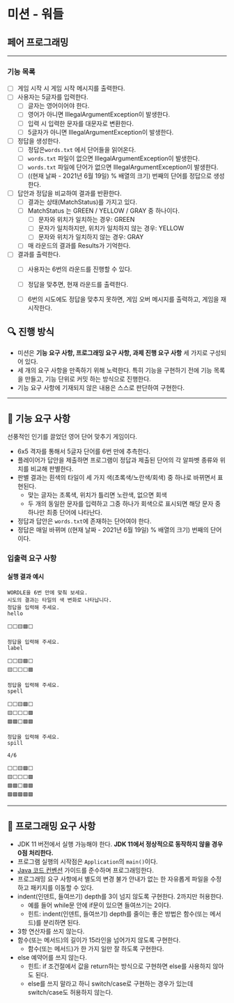 # 미션 - 워들

## 페어 프로그래밍
---
### 기능 목록
- [ ] 게임 시작 시 게임 시작 메시지를 출력한다.
- [ ] 사용자는 5글자를 입력한다.
  - [ ] 글자는 영어이어야 한다.
  - [ ] 영어가 아니면 IllegalArgumentException이 발생한다.
  - [ ] 입력 시 입력한 문자를 대문자로 변환한다.
  - [ ] 5글자가 아니면 IllegalArgumentException이 발생한다.
- [ ] 정답을 생성한다.
  - [ ] 정답은`words.txt` 에서 단어들을 읽어온다.
  - [ ] `words.txt` 파일이 없으면 IllegalArgumentException이 발생한다.
  - [ ] `words.txt` 파일에 단어가 없으면 IllegalArgumentException이 발생한다.
  - [ ] ((현재 날짜 - 2021년 6월 19일) % 배열의 크기) 번째의 단어를 정답으로 생성한다.
- [ ] 답안과 정답을 비교하여 결과를 반환한다.
  - [ ] 결과는 상태(MatchStatus)를 가지고 있다.
  - [ ] MatchStatus 는 GREEN / YELLOW / GRAY 중 하나이다.
    - [ ] 문자와 위치가 일치하는 경우: GREEN
    - [ ] 문자가 일치하지만, 위치가 일치하지 않는 경우: YELLOW
    - [ ] 문자와 위치가 일치하지 않는 경우: GRAY
  - [ ] 매 라운드의 결과를 Results가 기억한다.
- [ ] 결과를 출력한다.
  - [ ] 사용자는 6번의 라운드를 진행할 수 있다.
  - [ ] 정답을 맞추면, 현재 라운드를 출력한다.
  - [ ] 6번의 시도에도 정답을 맞추지 못하면, 게임 오버 메시지를 출력하고, 게임을 재시작한다.


## 🔍 진행 방식

- 미션은 **기능 요구 사항, 프로그래밍 요구 사항, 과제 진행 요구 사항** 세 가지로 구성되어 있다.
- 세 개의 요구 사항을 만족하기 위해 노력한다. 특히 기능을 구현하기 전에 기능 목록을 만들고, 기능 단위로 커밋 하는 방식으로 진행한다.
- 기능 요구 사항에 기재되지 않은 내용은 스스로 판단하여 구현한다.

---

## 🚀 기능 요구 사항

선풍적인 인기를 끌었던 영어 단어 맞추기 게임이다.

- 6x5 격자를 통해서 5글자 단어를 6번 만에 추측한다.
- 플레이어가 답안을 제출하면 프로그램이 정답과 제출된 단어의 각 알파벳 종류와 위치를 비교해 판별한다.
- 판별 결과는 흰색의 타일이 세 가지 색(초록색/노란색/회색) 중 하나로 바뀌면서 표현된다.
    - 맞는 글자는 초록색, 위치가 틀리면 노란색, 없으면 회색
    - 두 개의 동일한 문자를 입력하고 그중 하나가 회색으로 표시되면 해당 문자 중 하나만 최종 단어에 나타난다.
- 정답과 답안은 `words.txt`에 존재하는 단어여야 한다.
- 정답은 매일 바뀌며 ((현재 날짜 - 2021년 6월 19일) % 배열의 크기) 번째의 단어이다.

### 입출력 요구 사항

#### 실행 결과 예시

```light
WORDLE을 6번 만에 맞춰 보세요.
시도의 결과는 타일의 색 변화로 나타납니다.
정답을 입력해 주세요.
hello

⬜⬜🟨🟩⬜

정답을 입력해 주세요.
label

⬜⬜🟨🟩⬜
🟨⬜⬜⬜🟩

정답을 입력해 주세요.
spell

⬜⬜🟨🟩⬜
🟨⬜⬜⬜🟩
🟩🟩⬜🟩🟩

정답을 입력해 주세요.
spill

4/6

⬜⬜🟨🟩⬜
🟨⬜⬜⬜🟩
🟩🟩⬜🟩🟩
🟩🟩🟩🟩🟩
```

---

## 🎯 프로그래밍 요구 사항

- JDK 11 버전에서 실행 가능해야 한다. **JDK 11에서 정상적으로 동작하지 않을 경우 0점 처리한다.**
- 프로그램 실행의 시작점은 `Application`의 `main()`이다.
- [Java 코드 컨벤션](https://github.com/woowacourse/woowacourse-docs/tree/master/styleguide/java) 가이드를 준수하며 프로그래밍한다.
- 프로그래밍 요구 사항에서 별도의 변경 불가 안내가 없는 한 자유롭게 파일을 수정하고 패키지를 이동할 수 있다.
- indent(인덴트, 들여쓰기) depth를 3이 넘지 않도록 구현한다. 2까지만 허용한다.
    - 예를 들어 while문 안에 if문이 있으면 들여쓰기는 2이다.
    - 힌트: indent(인덴트, 들여쓰기) depth를 줄이는 좋은 방법은 함수(또는 메서드)를 분리하면 된다.
- 3항 연산자를 쓰지 않는다.
- 함수(또는 메서드)의 길이가 15라인을 넘어가지 않도록 구현한다.
    - 함수(또는 메서드)가 한 가지 일만 잘 하도록 구현한다.
- else 예약어를 쓰지 않는다.
    - 힌트: if 조건절에서 값을 return하는 방식으로 구현하면 else를 사용하지 않아도 된다.
    - else를 쓰지 말라고 하니 switch/case로 구현하는 경우가 있는데 switch/case도 허용하지 않는다.
